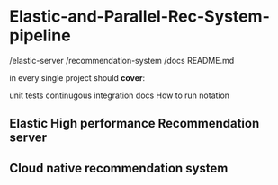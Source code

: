 # Elastic-and-Parallel-Rec-System-pipeline
/elastic-server
/recommendation-system
/docs
README.md

in every single project should **cover**:

unit tests
continugous integration
docs
How to run
notation

## Elastic High performance Recommendation server
## Cloud native recommendation system
